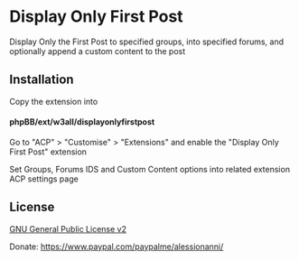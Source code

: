# Display Only First Post
Display Only the First Post to specified groups, into specified forums, and optionally append a custom content to the post

## Installation

Copy the extension into 
#### phpBB/ext/w3all/displayonlyfirstpost

Go to "ACP" > "Customise" > "Extensions" and enable the "Display Only First Post" extension

Set Groups, Forums IDS and Custom Content options into related extension ACP settings page

## License

[GNU General Public License v2](license.txt)

Donate: https://www.paypal.com/paypalme/alessionanni/
